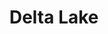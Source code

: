 ---
codehost: https://github.com/delta-io/delta
logohandle: deltaio
sort: deltalake
title: Delta Lake
twitter: https://x.com/DeltaLakeOSS
website: https://delta.io/
youtube: http://youtube.com/c/deltalake
---